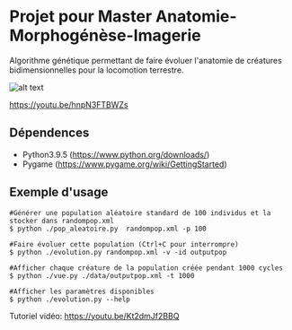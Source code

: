 # Projet pour Master Anatomie-Morphogénèse-Imagerie

Algorithme génétique permettant de faire évoluer l'anatomie de créatures bidimensionnelles pour la locomotion terrestre.


![alt text](https://github.com/fcamilleri/GA-Master-Anatomie/raw/main/images/teaser.gif)

https://youtu.be/hnpN3FTBWZs



## Dépendences
- Python3.9.5 (https://www.python.org/downloads/)
- Pygame (https://www.pygame.org/wiki/GettingStarted)

## Exemple d'usage

```
#Générer une population aléatoire standard de 100 individus et la stocker dans randompop.xml
$ python ./pop_aleatoire.py  randompop.xml -p 100

#Faire évoluer cette population (Ctrl+C pour interrompre)
$ python ./evolution.py randompop.xml -v -id outputpop

#Afficher chaque créature de la population créée pendant 1000 cycles
$ python ./vue.py ./data/outputpop.xml -t 1000

#Afficher les paramètres disponibles
$ python ./evolution.py --help
```

Tutoriel vidéo: https://youtu.be/Kt2dmJf2BBQ
